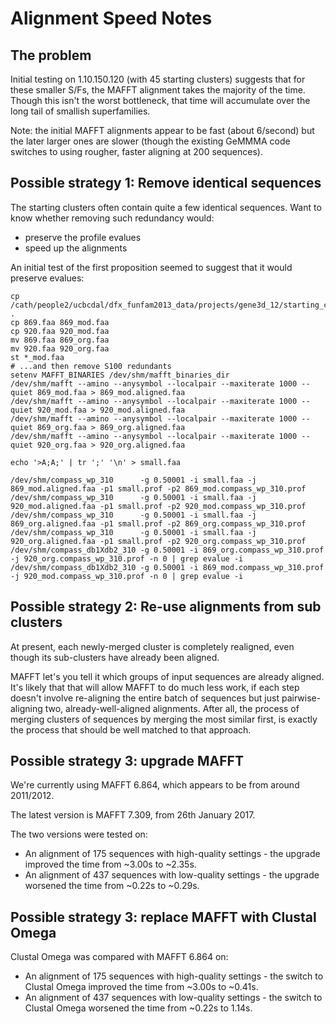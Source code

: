 Alignment Speed Notes
=====================

The problem
-----------

Initial testing on 1.10.150.120 (with 45 starting clusters) suggests that for these smaller S/Fs, the MAFFT alignment takes the majority of the time. Though this isn't the worst bottleneck, that time will accumulate over the long tail of smallish superfamilies.

Note: the initial MAFFT alignments appear to be fast (about 6/second) but the later larger ones are slower (though the existing GeMMMA code switches to using rougher, faster aligning at 200 sequences).

Possible strategy 1: Remove identical sequences
-------------------

The starting clusters often contain quite a few identical sequences. Want to know whether removing such redundancy would:
 * preserve the profile evalues
 * speed up the alignments

An initial test of the first proposition seemed to suggest that it would preserve evalues:

~~~~~
cp /cath/people2/ucbcdal/dfx_funfam2013_data/projects/gene3d_12/starting_clusters/1.10.150.120/{869,920}.faa .
cp 869.faa 869_mod.faa
cp 920.faa 920_mod.faa
mv 869.faa 869_org.faa
mv 920.faa 920_org.faa
st *_mod.faa
# ...and then remove S100 redundants
setenv MAFFT_BINARIES /dev/shm/mafft_binaries_dir
/dev/shm/mafft --amino --anysymbol --localpair --maxiterate 1000 --quiet 869_mod.faa > 869_mod.aligned.faa
/dev/shm/mafft --amino --anysymbol --localpair --maxiterate 1000 --quiet 920_mod.faa > 920_mod.aligned.faa
/dev/shm/mafft --amino --anysymbol --localpair --maxiterate 1000 --quiet 869_org.faa > 869_org.aligned.faa
/dev/shm/mafft --amino --anysymbol --localpair --maxiterate 1000 --quiet 920_org.faa > 920_org.aligned.faa

echo '>A;A;' | tr ';' '\n' > small.faa

/dev/shm/compass_wp_310      -g 0.50001 -i small.faa -j 869_mod.aligned.faa -p1 small.prof -p2 869_mod.compass_wp_310.prof
/dev/shm/compass_wp_310      -g 0.50001 -i small.faa -j 920_mod.aligned.faa -p1 small.prof -p2 920_mod.compass_wp_310.prof
/dev/shm/compass_wp_310      -g 0.50001 -i small.faa -j 869_org.aligned.faa -p1 small.prof -p2 869_org.compass_wp_310.prof
/dev/shm/compass_wp_310      -g 0.50001 -i small.faa -j 920_org.aligned.faa -p1 small.prof -p2 920_org.compass_wp_310.prof
/dev/shm/compass_db1Xdb2_310 -g 0.50001 -i 869_org.compass_wp_310.prof -j 920_org.compass_wp_310.prof -n 0 | grep evalue -i
/dev/shm/compass_db1Xdb2_310 -g 0.50001 -i 869_mod.compass_wp_310.prof -j 920_mod.compass_wp_310.prof -n 0 | grep evalue -i
~~~~~

Possible strategy 2: Re-use alignments from sub clusters
--------------------

At present, each newly-merged cluster is completely realigned, even though its sub-clusters have already been aligned.

MAFFT let's you tell it which groups of input sequences are already aligned. It's likely that that will allow MAFFT to do much less work, if each step doesn't involve re-aligning the entire batch of sequences but just pairwise-aligning two, already-well-aligned alignments. After all, the process of merging clusters of sequences by merging the most similar first, is exactly the process that should be well matched to that approach.

Possible strategy 3: upgrade MAFFT
--------------------

We're currently using MAFFT 6.864, which appears to be from around 2011/2012.

The latest version is MAFFT 7.309, from 26th January 2017.

The two versions were tested on:
 * An alignment of 175 sequences with high-quality settings - the upgrade improved the time from ~3.00s to ~2.35s.
 * An alignment of 437 sequences with low-quality  settings - the upgrade worsened the time from ~0.22s to ~0.29s.

Possible strategy 3: replace MAFFT with Clustal Omega
--------------------

Clustal Omega was compared with MAFFT 6.864 on:
 * An alignment of 175 sequences with high-quality settings - the switch to Clustal Omega improved the time from ~3.00s to ~0.41s.
 * An alignment of 437 sequences with low-quality  settings - the switch to Clustal Omega worsened the time from ~0.22s to 1.14s.
